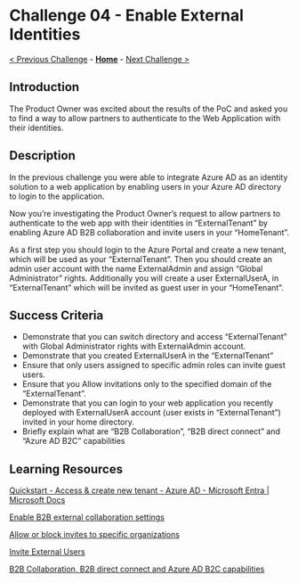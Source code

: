 # Challenge 04 - Enable External Identities

 [< Previous Challenge](./Challenge_D1_03.md) - **[Home](../README.md)** - [Next Challenge >](./Challenge_D1_05.md)

## Introduction

The Product Owner was excited about the results of the PoC and asked you to find a way to allow partners to authenticate to the Web Application with their identities.

## Description

In the previous challenge you were able to integrate Azure AD as an identity solution to a web application by enabling users in your Azure AD directory to login to the application.

Now you’re investigating the Product Owner’s request to allow partners to authenticate to the web app with their identities in “ExternalTenant” by enabling Azure AD B2B collaboration and invite users in your “HomeTenant”.

As a first step you should login to the Azure Portal and create a new tenant, which will be used as your “ExternalTenant”. Then you should create an admin user account with the name ExternalAdmin and assign “Global Administrator” rights. Additionally you will create a  user ExternalUserA, in “ExternalTenant” which will be invited as guest user in your “HomeTenant”.

## Success Criteria

- Demonstrate that you can switch directory and access “ExternalTenant” with Global Administrator rights with ExternalAdmin account.
- Demonstrate that you created  ExternalUserA in the “ExternalTenant”
- Ensure that only users assigned to specific admin roles can invite guest users.
- Ensure that you Allow invitations only to the specified domain of the “ExternalTenant”.
- Demonstrate that you can login to your web application you recently deployed with ExternalUserA account (user exists in “ExternalTenant”) invited in your home directory.
- Briefly explain what are “B2B Collaboration”, “B2B direct connect” and “Azure AD B2C” capabilities

## Learning Resources

[Quickstart - Access & create new tenant - Azure AD - Microsoft Entra | Microsoft Docs](https://docs.microsoft.com/en-us/azure/active-directory/fundamentals/active-directory-access-create-new-tenant)

[Enable B2B external collaboration settings](https://docs.microsoft.com/en-us/azure/active-directory/external-identities/external-collaboration-settings-configure)

[Allow or block invites to specific organizations](https://docs.microsoft.com/en-us/azure/active-directory/external-identities/allow-deny-list)

[Invite External Users](https://docs.microsoft.com/en-us/azure/active-directory/external-identities/add-users-administrator)

[B2B Collaboration, B2B direct connect and Azure AD B2C capabilities](https://docs.microsoft.com/en-us/azure/active-directory/external-identities/external-identities-overview)
